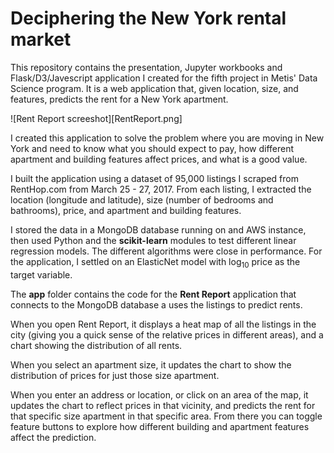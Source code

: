 # Deciphering the New York rental market

This repository contains the presentation, Jupyter workbooks and
Flask/D3/Javescript application I created for the fifth project in
Metis' Data Science program. It is a web application that, given
location, size, and features, predicts the rent for a New York
apartment. 

![Rent Report screeshot][RentReport.png]

I created this application to solve the problem where you are moving
in New York and need to know what you should expect to pay, how
different apartment and building features affect prices, and what is a
good value.

I built the application using a dataset of 95,000 listings I scraped
from RentHop.com from March 25 - 27, 2017. From each listing, I
extracted the location (longitude and latitude), size (number of
bedrooms and bathrooms), price, and apartment and building features.

I stored the data in a MongoDB database running on and AWS instance,
then used Python and the **scikit-learn** modules to test different
linear regression models. The different algorithms were close in
performance. For the application, I settled on an ElasticNet model
with log<sub>10</sub> price as the target variable.

The **app** folder contains the code for the **Rent Report**
application that connects to the MongoDB database a uses the listings
to predict rents. 

When you open Rent Report, it displays a heat map of all the listings
in the city (giving you a quick sense of the relative prices in
different areas), and a chart showing the distribution of all rents.

When you select an apartment size, it updates the chart to show the
distribution of prices for just those size apartment. 

When you enter an address or location, or click on an area of the map,
it updates the chart to reflect prices in that vicinity, and predicts
the rent for that specific size apartment in that specific area. From
there you can toggle feature buttons to explore how different building
and apartment features affect the prediction.
